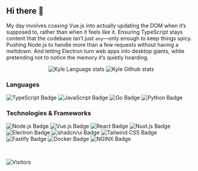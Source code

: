 ## Hi there 👋

My day involves coaxing Vue.js into actually updating the DOM when it’s supposed to, rather than when it feels like it. Ensuring TypeScript stays content that the codebase isn’t just `any`—only enough to keep things spicy. Pushing Node.js to handle more than a few requests without having a meltdown. And letting Electron turn web apps into desktop giants, while pretending not to notice the memory it’s quietly hoarding.

<!-- Dark Mode -->
<div align="center"> 
  <img src="https://githubstats.uptonlab.org/top-langs?username=kyleaupton&exclude_repo=node-wimlib-split,lan-scan&theme=dark" alt="Kyle Language stats" />
  <img src="https://githubstats.uptonlab.org/?username=kyleaupton&include_all_commits=true&show_icons=true&theme=dark" alt="Kyle Github stats" />
</div>


### Languages

![TypeScript Badge](https://img.shields.io/badge/TypeScript-3178C6?logo=typescript&logoColor=fff&style=flat)
![JavaScript Badge](https://img.shields.io/badge/JavaScript-F7DF1E?logo=javascript&logoColor=000&style=flat)
![Go Badge](https://img.shields.io/badge/Go-00ADD8?logo=go&logoColor=fff&style=flat)
![Python Badge](https://img.shields.io/badge/Python-3776AB?logo=python&logoColor=fff&style=flat)


### Technologies & Frameworks

![Node.js Badge](https://img.shields.io/badge/Node.js-5FA04E?logo=nodedotjs&logoColor=fff&style=flat)
![Vue.js Badge](https://img.shields.io/badge/Vue.js-4FC08D?logo=vuedotjs&logoColor=fff&style=flat)
![React Badge](https://img.shields.io/badge/React-61DAFB?logo=react&logoColor=000&style=flat)
![Nuxt.js Badge](https://img.shields.io/badge/Nuxt.js-00DC82?logo=nuxtdotjs&logoColor=fff&style=flat)
![Electron Badge](https://img.shields.io/badge/Electron-47848F?logo=electron&logoColor=fff&style=flat)
![shadcn/ui Badge](https://img.shields.io/badge/shadcn%2Fui-000?logo=shadcnui&logoColor=fff&style=flat)
![Tailwind CSS Badge](https://img.shields.io/badge/Tailwind%20CSS-06B6D4?logo=tailwindcss&logoColor=fff&style=flat)
![Fastify Badge](https://img.shields.io/badge/Fastify-000?logo=fastify&logoColor=fff&style=flat)
![Docker Badge](https://img.shields.io/badge/Docker-2496ED?logo=docker&logoColor=fff&style=flat)
![NGINX Badge](https://img.shields.io/badge/NGINX-009639?logo=nginx&logoColor=fff&style=flat)

<br />

![Visitors](https://visitor-badge.laobi.icu/badge?page_id=kyleaupton.visitor-badge)
